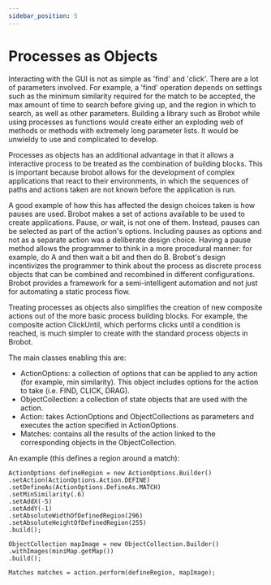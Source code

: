 ```yaml
---
sidebar_position: 5
---
```


# Processes as Objects

Interacting with the GUI is not as simple as 'find' and 'click'. There are a lot of
parameters involved. For example, a 'find' operation depends on settings such as the
minimum similarity required for the match to be accepted, the max amount of time to
search before giving up, and the region in which to search, as well as other parameters.
Building a library such as Brobot while using processes as functions would create either an
exploding web of methods or methods with extremely long parameter lists. It would be
unwieldy to use and complicated to develop.

Processes as objects has an additional advantage in that it allows a interactive process
to be treated as the combination of building blocks. This is important because brobot
allows for the development of complex applications that react to their environments,
in which the sequences of paths and actions taken are not known before the application
is run. 

A good example of how this has affected the design choices taken is how pauses
are used. Brobot makes a set of actions available to be used to create 
applications. Pause, or wait, is not one of them. Instead, pauses can be selected
as part of the action's options. 
Including pauses as options and not as a separate action was a deliberate design choice.
Having a pause method allows the programmer to think in a more procedural manner: for example,
do A and then wait a bit and then do B. Brobot's design incentivizes the
programmer to think about the process as discrete process objects that can be combined and
recombined in different configurations. Brobot provides a framework for a semi-intelligent
automation and not just for automating a static process flow.

Treating processes as objects also simplifies the creation of new composite actions out of the
more basic process building blocks. For example, the composite action ClickUntil, which performs
clicks until a condition is reached, is much simpler to create with the standard process
objects in Brobot.

The main classes enabling this are:
- ActionOptions: a collection of options that can be applied to any action (for example, min similarity).
  This object includes options for the action to take (i.e. FIND, CLICK, DRAG).
- ObjectCollection: a collection of state objects that are used with the action.
- Action: takes ActionOptions and ObjectCollections as parameters and executes the action specified
  in ActionOptions.
- Matches: contains all the results of the action linked to the corresponding objects in the
  ObjectCollection.

An example (this defines a region around a match):
```
ActionOptions defineRegion = new ActionOptions.Builder()
.setAction(ActionOptions.Action.DEFINE)
.setDefineAs(ActionOptions.DefineAs.MATCH)
.setMinSimilarity(.6)
.setAddX(-5)
.setAddY(-1)
.setAbsoluteWidthOfDefinedRegion(296)
.setAbsoluteHeightOfDefinedRegion(255)
.build();

ObjectCollection mapImage = new ObjectCollection.Builder()
.withImages(miniMap.getMap())
.build();

Matches matches = action.perform(defineRegion, mapImage);
```

